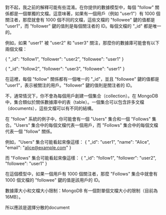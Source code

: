 對不起，我之前的解釋可能有些混淆。在你提供的數據模型中，每個 "follow" 關係都是一個單獨的文檔。這意味著，如果有一個用戶（例如 "user1"）有 1000 個關注者，那麼就會有 1000 個不同的文檔，這些文檔的 "followee" 鍵的值都是 "user1"，而 "follower" 鍵的值則是每個關注者的 ID。每個文檔的 "_id" 都是唯一的。

例如，如果 "user1" 被 "user2" 和 "user3" 關注，那麼你的數據庫可能會有以下兩個文檔：

{
  "_id": "follow1",
  "follower": "user2",
  "followee": "user1"
}


{
  "_id": "follow2",
  "follower": "user3",
  "followee": "user1"
}

在這裡，每個 "follow" 關係都有一個唯一的 "_id"，並且 "followee" 鍵的值都是 "user1"，表示被關注的用戶。"follower" 鍵的值則是關注者的 ID。



不，通常情況下，你不會為每個用戶創建一個集合（collection）。在 MongoDB 中，集合類似於關係數據庫中的表（table）。一個集合可以包含許多文檔（documents），這些文檔可以有不同的結構。

在 "follow" 系統的例子中，你可能會有一個 "Users" 集合和一個 "Follows" 集合。"Users" 集合中的每個文檔代表一個用戶，而 "Follows" 集合中的每個文檔代表一個 "follow" 關係。

例如，"Users" 集合可能看起來像這樣：
{
  "_id": "user1",
  "name": "Alice",
  "email": "alice@example.com"
}

而 "Follows" 集合可能看起來像這樣：
{
  "_id": "follow1",
  "follower": "user2",
  "followee": "user1"
}

在這個模型中，如果一個用戶有 1000 個關注者，那麼 "Follows" 集合中就會有 1000 個文檔的 "followee" 鍵的值是該用戶的 ID。


數據庫大小和文檔大小限制：MongoDB 有一個對單個文檔大小的限制（目前為 16MB）。

所以應該是選擇分散的document